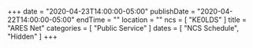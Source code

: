 +++
date = "2020-04-23T14:00:00-05:00"
publishDate = "2020-04-22T14:00:00-05:00"
endTime = ""
location = ""
ncs = [ "KE0LDS" ]
title = "ARES Net"
categories = [ "Public Service" ]
dates = [ "NCS Schedule", "Hidden" ]
+++
